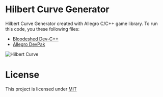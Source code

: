 # Hilbert Curve Generator

Hilbert Curve Generator created with Allegro C/C++ game library. To run this code, you these following files:
- [Bloodeshed Dev-C++][devcpp]
- [Allegro DevPak][allegro]

![Hilbert Curve][hilbert]

# License

This project is licensed under [MIT][mit]

[mit]: https://github.com/junian/HilbertCurveGenerator/blob/master/LICENSE
[hilbert]: https://raw.github.com/junian/HilbertCurveGenerator/gh-pages/img/screenshots/hilbert-01.jpg "Hilbert Curve"
[devcpp]: http://www.bloodshed.net/devcpp.html
[allegro]: http://devpaks.org/details.php?devpak=1
